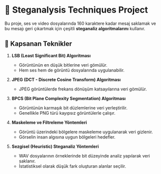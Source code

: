 # 🔐 Steganalysis Techniques Project

Bu proje, ses ve video dosyalarında 160 karaktere kadar mesaj saklamak ve bu mesajı geri çıkartmak için çeşitli **steganaliz algoritmalarını** kullanır.

## 📁 Kapsanan Teknikler

1. **LSB (Least Significant Bit) Algoritması**  
   - Görüntünün en düşük bitlerine veri gömülür.
   - Hem ses hem de görüntü dosyalarında uygulanabilir.

2. **JPEG (DCT - Discrete Cosine Transform) Algoritması**  
   - JPEG görüntülerde frekans dönüşüm katsayılarına veri gömülür.

3. **BPCS (Bit Plane Complexity Segmentation) Algoritması**  
   - Görüntünün karmaşık bit düzlemlerine veri yerleştirilir.
   - Genellikle PNG türü kayıpsız görüntülerle çalışır.

4. **Maskeleme ve Filtreleme Yöntemleri**  
   - Görüntü üzerindeki bölgelere maskeleme uygulanarak veri gizlenir.
   - Görselin insan algısına uygun bölgeleri hedefler.

5. **Sezgisel (Heuristic) Steganaliz Yöntemleri**  
   - WAV dosyalarının örneklerinde bit düzeyinde analiz yapılarak veri saklanır.
   - İstatistiksel olarak düşük fark oluşturan alanlar seçilir.

